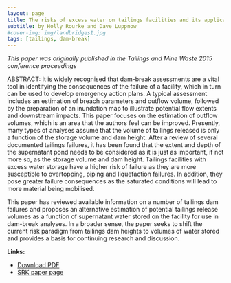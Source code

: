 ```yaml
---
layout: page
title: The risks of excess water on tailings facilities and its application to dam break studies
subtitle: by Holly Rourke and Dave Luppnow
#cover-img: img/landbridges1.jpg
tags: [tailings, dam-break]
---
```


*This paper was originally published in the Tailings and Mine Waste 2015 conference proceedings*

ABSTRACT: It is widely recognised that dam-break assessments are a vital tool in identifying the consequences of the failure of a facility, which in turn can be used to develop emergency action plans. A typical assessment includes an estimation of breach parameters and outflow volume, followed by the preparation of an inundation map to illustrate potential flow extents and downstream impacts. This paper focuses on the estimation of outflow volumes, which is an area that the authors feel can be improved. Presently, many types of analyses assume that the volume of tailings released is only a function of the storage volume and dam height. After a review of several documented tailings failures, it has been found that the extent and depth of the supernatant pond needs to be considered as it is just as important, if not more so, as the storage volume and dam height. Tailings facilities with excess water storage have a higher risk of failure as they are more susceptible to overtopping, piping and liquefaction failures. In addition, they pose greater failure consequences as the saturated conditions will lead to more material being mobilised.

This paper has reviewed available information on a number of tailings dam failures and proposes an alternative estimation of potential tailings release volumes as a function of supernatant water stored on the facility for use in dam-break analyses. In a broader sense, the paper seeks to shift the current risk paradigm from tailings dam heights to volumes of water stored and provides a basis for continuing research and discussion.

**Links:** 
 - [Download PDF]()
 - [SRK paper page](https://www.srk.com/en/publications/the-risks-of-excess-water-on-tailings-facilities-and-its-application-to-dam-break-studies)